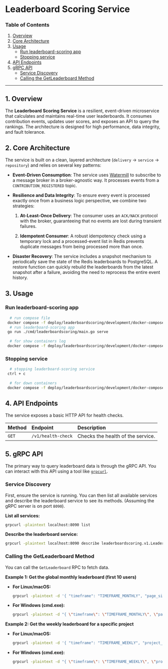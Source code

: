 # Leaderboard Scoring Service

### Table of Contents

1. [Overview](#1-overview)
2. [Core Architecture](#2-core-architecture)
3. [Usage](#3-usage)
   - [Run leaderboard-scoring app](#run-leaderboard-scoring-app)
   - [Stopping service](#stopping-service)
4. [API Endpoints](#4-api-endpoints)
5. [gRPC API](#5-grpc-api)
   - [Service Discovery](#service-discovery)
   - [Calling the GetLeaderboard Method](#calling-the-getleaderboard-method)

---

## 1. Overview

The **Leaderboard Scoring Service** is a resilient, event-driven microservice that calculates and maintains real-time user leaderboards. It consumes contribution events, updates user scores, and exposes an API to query the rankings. The architecture is designed for high performance, data integrity, and fault tolerance.

## 2. Core Architecture

The service is built on a clean, layered architecture (`delivery` -> `service` -> `repository`) and relies on several key patterns:

* **Event-Driven Consumption**: The service uses [Watermill](https://watermill.io/) to subscribe to a message broker in a broker-agnostic way. It processes events from a `CONTRIBUTION_REGISTERED` topic.

* **Resilience and Data Integrity**: To ensure every event is processed exactly once from a business logic perspective, we combine two strategies:

   1. **At-Least-Once Delivery**: The consumer uses an `ACK/NACK` protocol with the broker, guaranteeing that no events are lost during transient failures.

   2. **Idempotent Consumer**: A robust idempotency check using a temporary lock and a processed-event list in Redis prevents duplicate messages from being processed more than once.

* **Disaster Recovery**: The service includes a snapshot mechanism to periodically save the state of the Redis leaderboards to PostgreSQL. A restore function can quickly rebuild the leaderboards from the latest snapshot after a failure, avoiding the need to reprocess the entire event history.

## 3. Usage

### Run leaderboard-scoring app

```bash
  # run compose file
 docker compose -f deploy/leaderboardscoring/development/docker-compose.no-service.yml up -d
  # run leaderboard-scoring app
 go run ./cmd/leaderboardscoring/main.go serve
 
  # for show containers log
 docker compose -f deploy/leaderboardscoring/development/docker-compose.no-service.yml logs -f
```

### Stopping service

```bash
  # stopping leaderboard-scoring service
 ctrl + c
 
  # for down containers
 docker compose -f deploy/leaderboardscoring/development/docker-compose.no-service.yml down -v
```

## 4\. API Endpoints

The service exposes a basic HTTP API for health checks.

| Method | Endpoint | Description |
|:---|:---|:---|
| `GET` | `/v1/health-check` | Checks the health of the service. |

## 5\. gRPC API

The primary way to query leaderboard data is through the gRPC API. You can interact with this API using a tool like [`grpcurl`](https://github.com/fullstorydev/grpcurl).

### Service Discovery

First, ensure the service is running. You can then list all available services and describe the leaderboard service to see its methods. (Assuming the gRPC server is on port `8090`).

**List all services:**

```bash
grpcurl -plaintext localhost:8090 list
```

**Describe the leaderboard service:**

```bash
grpcurl -plaintext localhost:8090 describe leaderboardscoring.v1.LeaderboardScoringService
```

### Calling the GetLeaderboard Method

You can call the `GetLeaderboard` RPC to fetch data.

**Example 1: Get the global monthly leaderboard (first 10 users)**

* **For Linux/macOS:**

  ```bash
  grpcurl -plaintext -d '{ "timeframe": "TIMEFRAME_MONTHLY", "page_size": 10, "offset": 0 }' localhost:8090 leaderboardscoring.v1.LeaderboardScoringService.GetLeaderboard
  ```

* **For Windows (cmd.exe):**

  ```bash
  grpcurl -plaintext -d "{ \"timeframe\": \"TIMEFRAME_MONTHLY\", \"page_size\": 10, \"offset\": 0 }" localhost:8090 leaderboardscoring.v1.LeaderboardScoringService.GetLeaderboard
  ```

**Example 2: Get the weekly leaderboard for a specific project**

* **For Linux/macOS:**

  ```bash
  grpcurl -plaintext -d '{ "timeframe": "TIMEFRAME_WEEKLY", "project_id": "gocasters/rankr", "page_size": 10, "offset": 0 }' localhost:8090 leaderboardscoring.v1.LeaderboardScoringService.GetLeaderboard
  ```

* **For Windows (cmd.exe):**

  ```bash
  grpcurl -plaintext -d "{ \"timeframe\": \"TIMEFRAME_WEEKLY\", \"project_id\": \"gocasters/rankr\", \"page_size\": 10, \"offset\": 0 }" localhost:8090 leaderboardscoring.v1.LeaderboardScoringService.GetLeaderboard
  ```